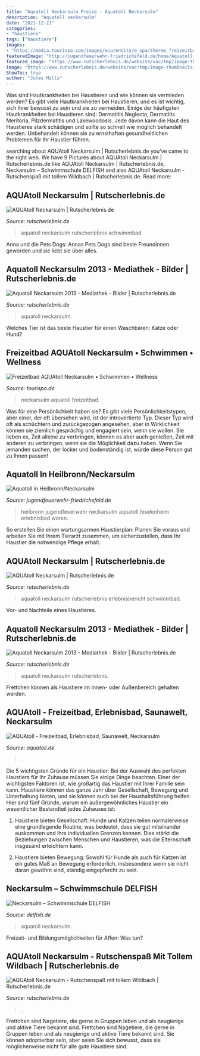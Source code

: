 ```yaml
---
title: "Aquatoll Neckarsulm Preise - Aquatoll Neckarsulm"
description: "Aquatoll neckarsulm"
date: "2021-12-21"
categories:
- "haustiere"
tags: ["haustiere"]
images:
- "https://media.tourispo.com/images/ecu/entity/e_spa/therme_freizeitbad-aquatoll-neckarsulm_n309-46725-0_l.jpg"
featuredImage: "http://jugendfeuerwehr-friedrichsfeld.de/home/Aquatoll_in_Heilbronn_Neckarsu_NRushbanner.gif"
featured_image: "https://www.rutscherlebnis.de/website/var/tmp/image-thumbnails/0/4625/thumb__fullsize/aquatoll-neckarsulm-2013-aquatoll_erlebnisbecken2.jpeg"
image: "https://www.rutscherlebnis.de/website/var/tmp/image-thumbnails/0/4629/thumb__fullsize/aquatoll-neckarsulm-2013-aquatoll_rutschauslaufbecken.jpeg"
ShowToc: true
author: "Jules Mills"
---
```



Was sind Hautkrankheiten bei Haustieren und wie können sie vermieden werden?
Es gibt viele Hautkrankheiten bei Haustieren, und es ist wichtig, sich ihrer bewusst zu sein und sie zu vermeiden. Einige der häufigsten Hautkrankheiten bei Haustieren sind: Dermatitis Neglecta, Dermatitis Meritoria, Pilzdermatitis und Lakewoodosis. Jede davon kann die Haut des Haustieres stark schädigen und sollte so schnell wie möglich behandelt werden. Unbehandelt können sie zu ernsthaften gesundheitlichen Problemen für Ihr Haustier führen.

	

		
searching about AQUAtoll Neckarsulm | Rutscherlebnis.de you've came to the right web. We have 9 Pictures about AQUAtoll Neckarsulm | Rutscherlebnis.de like AQUAtoll Neckarsulm | Rutscherlebnis.de, Neckarsulm – Schwimmschule DELFISH and also AQUAtoll Neckarsulm - Rutschenspaß mit tollem Wildbach | Rutscherlebnis.de. Read more:
		
    
## AQUAtoll Neckarsulm | Rutscherlebnis.de

<img loading=lazy src="https://www.rutscherlebnis.de/website/var/tmp/image-thumbnails/0/4625/thumb__fullsize/aquatoll-neckarsulm-2013-aquatoll_erlebnisbecken2.jpeg" onerror="this.onerror=null;this.src='https://tse2.mm.bing.net/th?id=OIP.H5FtjB9RtwXV5D0pr7i4iwHaC1&amp;pid=15.1';" alt="AQUAtoll Neckarsulm | Rutscherlebnis.de">

_Source: rutscherlebnis.de_

>aquatoll neckarsulm rutscherlebnis schwimmbad. 

	

Anna und die Pets Dogs: Annas Pets Dogs sind beste Freundinnen geworden und sie liebt sie über alles.

    
## Aquatoll Neckarsulm 2013 - Mediathek - Bilder | Rutscherlebnis.de

<img loading=lazy src="https://www.rutscherlebnis.de/website/var/tmp/image-thumbnails/0/4629/thumb__fullsize/aquatoll-neckarsulm-2013-aquatoll_rutschauslaufbecken.jpeg" onerror="this.onerror=null;this.src='https://tse4.mm.bing.net/th?id=OIP.WmpRPJogtPBIWzXwfm42NgHaDa&amp;pid=15.1';" alt="Aquatoll Neckarsulm 2013 - Mediathek - Bilder | Rutscherlebnis.de">

_Source: rutscherlebnis.de_

>aquatoll neckarsulm. 

	

Welches Tier ist das beste Haustier für einen Waschbären: Katze oder Hund?

    
## Freizeitbad AQUAtoll Neckarsulm • Schwimmen • Wellness

<img loading=lazy src="https://media.tourispo.com/images/ecu/entity/e_spa/therme_freizeitbad-aquatoll-neckarsulm_n309-46725-0_l.jpg" onerror="this.onerror=null;this.src='https://tse1.mm.bing.net/th?id=OIP.942oUFdAwt14J0qtZpCarQHaE6&amp;pid=15.1';" alt="Freizeitbad AQUAtoll Neckarsulm • Schwimmen • Wellness">

_Source: tourispo.de_

>neckarsulm aquatoll freizeitbad. 

	

Was für eine Persönlichkeit haben sie?
Es gibt viele Persönlichkeitstypen, aber einer, der oft übersehen wird, ist der introvertierte Typ. Dieser Typ wird oft als schüchtern und zurückgezogen angesehen, aber in Wirklichkeit können sie ziemlich gesprächig und engagiert sein, wenn sie wollen. Sie lieben es, Zeit alleine zu verbringen, können es aber auch genießen, Zeit mit anderen zu verbringen, wenn sie die Möglichkeit dazu haben. Wenn Sie jemanden suchen, der locker und bodenständig ist, würde diese Person gut zu Ihnen passen!

    
## Aquatoll In Heilbronn/Neckarsulm

<img loading=lazy src="http://jugendfeuerwehr-friedrichsfeld.de/home/Aquatoll_in_Heilbronn_Neckarsu_NRushbanner.gif" onerror="this.onerror=null;this.src='https://tse4.mm.bing.net/th?id=OIP.5HMYhSl-QdXgaT7OzbRswgHaA8&amp;pid=15.1';" alt="Aquatoll in Heilbronn/Neckarsulm">

_Source: jugendfeuerwehr-friedrichsfeld.de_

>heilbronn jugendfeuerwehr neckarsulm aquatoll feudenheim erlebnisbad waren. 

	

So erstellen Sie einen wartungsarmen Haustierplan: Planen Sie voraus und arbeiten Sie mit Ihrem Tierarzt zusammen, um sicherzustellen, dass Ihr Haustier die notwendige Pflege erhält.

    
## AQUAtoll Neckarsulm | Rutscherlebnis.de

<img loading=lazy src="https://www.rutscherlebnis.de/website/var/tmp/image-thumbnails/0/4633/thumb__newsArticleList/aquatoll-neckarsulm-2013-cimg0074%402x.jpeg" onerror="this.onerror=null;this.src='https://tse2.mm.bing.net/th?id=OIP.3h3LihDFrxUWgFar-9KvWwAAAA&amp;pid=15.1';" alt="AQUAtoll Neckarsulm | Rutscherlebnis.de">

_Source: rutscherlebnis.de_

>aquatoll neckarsulm rutscherlebnis erlebnisbericht schwimmbad. 

	

Vor- und Nachteile eines Haustieres.

    
## Aquatoll Neckarsulm 2013 - Mediathek - Bilder | Rutscherlebnis.de

<img loading=lazy src="http://rutscherlebnis.de/website/var/tmp/image-thumbnails/0/4536/thumb__fullsize/aquatoll-neckarsulm-2013-p1140595.jpeg" onerror="this.onerror=null;this.src='https://tse4.mm.bing.net/th?id=OIP.Eo5I2bNq650oxqgtk8sfIgHaFj&amp;pid=15.1';" alt="Aquatoll Neckarsulm 2013 - Mediathek - Bilder | Rutscherlebnis.de">

_Source: rutscherlebnis.de_

>aquatoll neckarsulm rutscherlebnis. 

	

Frettchen können als Haustiere im Innen- oder Außenbereich gehalten werden.

    
## AQUAtoll - Freizeitbad, Erlebnisbad, Saunawelt, Neckarsulm

<img loading=lazy src="https://www.aquatoll.de/fileadmin/_processed_/csm_Becco_Eröffnung_6c94767906.jpg" onerror="this.onerror=null;this.src='https://tse2.mm.bing.net/th?id=OIP.hfQXjhDhugFgz1QrdI2z6QHaNK&amp;pid=15.1';" alt="AQUAtoll - Freizeitbad, Erlebnisbad, Saunawelt, Neckarsulm">

_Source: aquatoll.de_

>. 

	

Die 5 wichtigsten Gründe für ein Haustier:
Bei der Auswahl des perfekten Haustiers für Ihr Zuhause müssen Sie einige Dinge beachten. Einer der wichtigsten Faktoren ist, wie großartig das Haustier mit Ihrer Familie sein kann. Haustiere können das ganze Jahr über Gesellschaft, Bewegung und Unterhaltung bieten, und sie können auch bei der Haushaltsführung helfen. Hier sind fünf Gründe, warum ein außergewöhnliches Haustier ein wesentlicher Bestandteil jedes Zuhauses ist:
1. Haustiere bieten Gesellschaft: Hunde und Katzen teilen normalerweise eine grundlegende Routine, was bedeutet, dass sie gut miteinander auskommen und ihre individuellen Grenzen kennen. Dies stärkt die Beziehungen zwischen Menschen und Haustieren, was die Elternschaft insgesamt erleichtern kann.

2. Haustiere bieten Bewegung: Sowohl für Hunde als auch für Katzen ist ein gutes Maß an Bewegung erforderlich, insbesondere wenn sie nicht daran gewöhnt sind, ständig eingepfercht zu sein.

    
## Neckarsulm – Schwimmschule DELFISH

<img loading=lazy src="https://www.delfish.de/wp-content/uploads/2017/08/Neckarsulm03.jpg" onerror="this.onerror=null;this.src='https://tse2.mm.bing.net/th?id=OIP.qaKs2S45okv7mY4lHzTf5wHaFj&amp;pid=15.1';" alt="Neckarsulm – Schwimmschule DELFISH">

_Source: delfish.de_

>aquatoll neckarsulm. 

	

Freizeit- und Bildungsmöglichkeiten für Affen: Was tun?

    
## AQUAtoll Neckarsulm - Rutschenspaß Mit Tollem Wildbach | Rutscherlebnis.de

<img loading=lazy src="https://www.rutscherlebnis.de/website/var/tmp/image-thumbnails/0/4582/thumb__fullsize/aquatoll-neckarsulm-2013-p1140852.jpeg" onerror="this.onerror=null;this.src='https://tse2.mm.bing.net/th?id=OIP.KoKCJPU4g16aGK553kbndAHaFj&amp;pid=15.1';" alt="AQUAtoll Neckarsulm - Rutschenspaß mit tollem Wildbach | Rutscherlebnis.de">

_Source: rutscherlebnis.de_

>. 

	

Frettchen sind Nagetiere, die gerne in Gruppen leben und als neugierige und aktive Tiere bekannt sind.
Frettchen sind Nagetiere, die gerne in Gruppen leben und als neugierige und aktive Tiere bekannt sind. Sie können adoptierbar sein, aber seien Sie sich bewusst, dass sie möglicherweise nicht für alle gute Haustiere sind.

